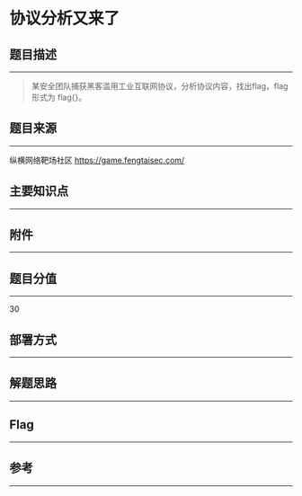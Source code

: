 # 协议分析又来了

## 题目描述
---
> 某安全团队捕获黑客滥用工业互联网协议，分析协议内容，找出flag，flag形式为 flag{}。

## 题目来源
---
纵横网络靶场社区 https://game.fengtaisec.com/

## 主要知识点
---


## 附件
---


## 题目分值
---
30

## 部署方式
---


## 解题思路
---


## Flag
---


## 参考
---
